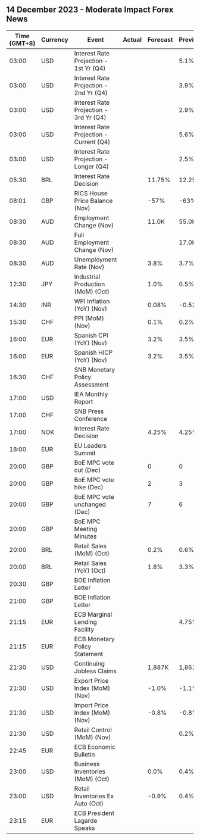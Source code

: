 ## 14 December 2023 - Moderate Impact Forex News

| Time (GMT+8) | Currency | Event | Actual | Forecast | Previous |
|------|----------|-------|--------|----------|----------|
| 03:00 | USD | Interest Rate Projection - 1st Yr (Q4) |  |  | 5.1% |
| 03:00 | USD | Interest Rate Projection - 2nd Yr (Q4) |  |  | 3.9% |
| 03:00 | USD | Interest Rate Projection - 3rd Yr (Q4) |  |  | 2.9% |
| 03:00 | USD | Interest Rate Projection - Current (Q4) |  |  | 5.6% |
| 03:00 | USD | Interest Rate Projection - Longer (Q4) |  |  | 2.5% |
| 05:30 | BRL | Interest Rate Decision |  | 11.75% | 12.25% |
| 08:01 | GBP | RICS House Price Balance (Nov) |  | -57% | -63% |
| 08:30 | AUD | Employment Change (Nov) |  | 11.0K | 55.0K |
| 08:30 | AUD | Full Employment Change (Nov) |  |  | 17.0K |
| 08:30 | AUD | Unemployment Rate (Nov) |  | 3.8% | 3.7% |
| 12:30 | JPY | Industrial Production (MoM) (Oct) |  | 1.0% | 0.5% |
| 14:30 | INR | WPI Inflation (YoY) (Nov) |  | 0.08% | -0.52% |
| 15:30 | CHF | PPI (MoM) (Nov) |  | 0.1% | 0.2% |
| 16:00 | EUR | Spanish CPI (YoY) (Nov) |  | 3.2% | 3.5% |
| 16:00 | EUR | Spanish HICP (YoY) (Nov) |  | 3.2% | 3.5% |
| 16:30 | CHF | SNB Monetary Policy Assessment |  |  |  |
| 17:00 | USD | IEA Monthly Report |  |  |  |
| 17:00 | CHF | SNB Press Conference |  |  |  |
| 17:00 | NOK | Interest Rate Decision |  | 4.25% | 4.25% |
| 18:00 | EUR | EU Leaders Summit |  |  |  |
| 20:00 | GBP | BoE MPC vote cut (Dec) |  | 0 | 0 |
| 20:00 | GBP | BoE MPC vote hike (Dec) |  | 2 | 3 |
| 20:00 | GBP | BoE MPC vote unchanged (Dec) |  | 7 | 6 |
| 20:00 | GBP | BoE MPC Meeting Minutes |  |  |  |
| 20:00 | BRL | Retail Sales (MoM) (Oct) |  | 0.2% | 0.6% |
| 20:00 | BRL | Retail Sales (YoY) (Oct) |  | 1.8% | 3.3% |
| 20:30 | GBP | BOE Inflation Letter |  |  |  |
| 21:00 | GBP | BOE Inflation Letter |  |  |  |
| 21:15 | EUR | ECB Marginal Lending Facility |  |  | 4.75% |
| 21:15 | EUR | ECB Monetary Policy Statement |  |  |  |
| 21:30 | USD | Continuing Jobless Claims |  | 1,887K | 1,861K |
| 21:30 | USD | Export Price Index (MoM) (Nov) |  | -1.0% | -1.1% |
| 21:30 | USD | Import Price Index (MoM) (Nov) |  | -0.8% | -0.8% |
| 21:30 | USD | Retail Control (MoM) (Nov) |  |  | 0.2% |
| 22:45 | EUR | ECB Economic Bulletin |  |  |  |
| 23:00 | USD | Business Inventories (MoM) (Oct) |  | 0.0% | 0.4% |
| 23:00 | USD | Retail Inventories Ex Auto (Oct) |  | -0.9% | 0.4% |
| 23:15 | EUR | ECB President Lagarde Speaks |  |  |  |
